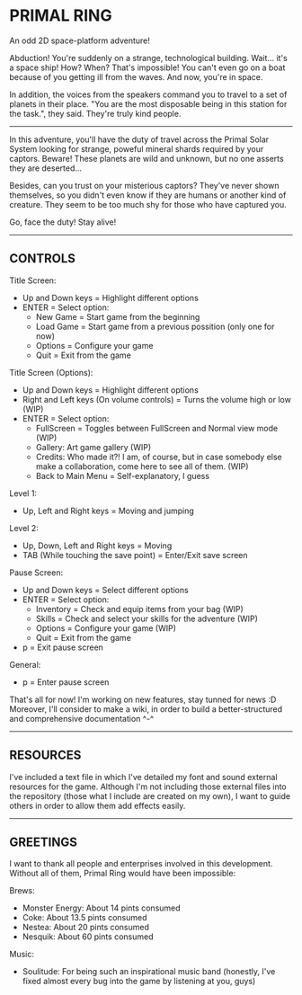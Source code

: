 # PRIMAL RING
An odd 2D space-platform adventure!

Abduction! You're suddenly on a strange, technological building. Wait... it's a space ship! How? When? That's impossible!
You can't even go on a boat because of you getting ill from the waves. And now, you're in space.

In addition, the voices from the speakers command you to travel to a set of planets in their place. "You are the most disposable
being in this station for the task.", they said. They're truly kind people.

----------------------------------------------------------------------------------------------------------------------

In this adventure, you'll have the duty of travel across the Primal Solar System looking for strange, poweful mineral shards
required by your captors. Beware! These planets are wild and unknown, but no one asserts they are deserted...

Besides, can you trust on your misterious captors? They've never shown themselves, so you didn't even know if they are humans
or another kind of creature. They seem to be too much shy for those who have captured you.

Go, face the duty! Stay alive!

----------------------------------------------------------------------------------------------------------------------

## CONTROLS

Title Screen:
- Up and Down keys = Highlight different options
- ENTER = Select option:
  - New Game = Start game from the beginning
  - Load Game = Start game from a previous possition (only one for now)
  - Options = Configure your game
  - Quit = Exit from the game
  
Title Screen (Options):
- Up and Down keys = Highlight different options
- Right and Left keys (On volume controls) = Turns the volume high or low (WIP)
- ENTER = Select option:
  - FullScreen = Toggles between FullScreen and Normal view mode (WIP)
  - Gallery: Art game gallery (WIP)
  - Credits: Who made it?! I am, of course, but in case somebody else
    make a collaboration, come here to see all of them. (WIP)
  - Back to Main Menu = Self-explanatory, I guess

Level 1:
- Up, Left and Right keys = Moving and jumping

Level 2:
- Up, Down, Left and Right keys = Moving
- TAB (While touching the save point) = Enter/Exit save screen

Pause Screen:
- Up and Down keys = Select different options
- ENTER = Select option:
  - Inventory = Check and equip items from your bag (WIP)
  - Skills = Check and select your skills for the adventure (WIP)
  - Options = Configure your game (WIP)
  - Quit = Exit from the game
- p = Exit pause screen

General:
- p = Enter pause screen

That's all for now! I'm working on new features, stay tunned for news :D
Moreover, I'll consider to make a wiki, in order to build a better-structured
and comprehensive documentation ^-^

----------------------------------------------------------------------------------------------------------------------
## RESOURCES

I've included a text file in which I've detailed my font and sound external
resources for the game. Although I'm not including those external files into
the repository (those what I include are created on my own), I want to guide
others in order to allow them add effects easily.

----------------------------------------------------------------------------------------------------------------------

## GREETINGS

I want to thank all people and enterprises involved in this development.
Without all of them, Primal Ring would have been impossible:

Brews:
- Monster Energy: About 14 pints consumed
- Coke: About 13.5 pints consumed
- Nestea: About 20 pints consumed
- Nesquik: About 60 pints consumed

Music:
- Soulitude: For being such an inspirational music band (honestly, I've
             fixed almost every bug into the game by listening at you,
             guys)
